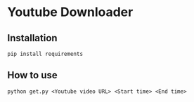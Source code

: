 # Youtube Downloader

## Installation 

```pip install requirements```

## How to use

```python get.py <Youtube video URL> <Start time> <End time>```
